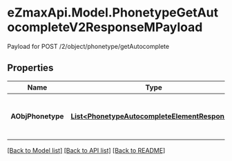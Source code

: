 # eZmaxApi.Model.PhonetypeGetAutocompleteV2ResponseMPayload
Payload for POST /2/object/phonetype/getAutocomplete

## Properties

Name | Type | Description | Notes
------------ | ------------- | ------------- | -------------
**AObjPhonetype** | [**List&lt;PhonetypeAutocompleteElementResponse&gt;**](PhonetypeAutocompleteElementResponse.md) | An array of Phonetype autocomplete element response. | [optional] 

[[Back to Model list]](../README.md#documentation-for-models) [[Back to API list]](../README.md#documentation-for-api-endpoints) [[Back to README]](../README.md)

